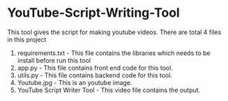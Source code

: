 # YouTube-Script-Writing-Tool
This tool gives the script for making youtube videos.
There are total 4 files in this project
1) requirements.txt - This file contains the libraries which needs to be install before run this tool
2) app.py - This file contains front end code for this tool.
3) utils.py - This file contains backend code for this tool.
4) Youtube.jpg - This is an youtube image.
5) YouTube Script Writer Tool - This video file contains the output.

